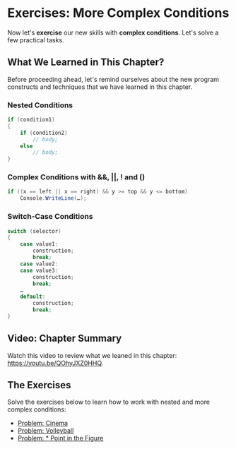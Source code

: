 # Exercises: More Complex Conditions

Now let's **exercise** our new skills with **complex conditions**. Let's solve a few practical tasks.

## What We Learned in This Chapter?

Before proceeding ahead, let's remind ourselves about the new program constructs and techniques that we have learned in this chapter.

### Nested Conditions

```csharp
if (condition1)
{
    if (condition2)
        // body; 
    else
        // body;
}
```

### Complex Conditions with &&, \|\|, ! and \(\)

```csharp
if ((x == left || x == right) && y >= top && y <= bottom)
    Console.WriteLine(…);
```

### Switch-Case Conditions

```csharp
switch (selector)
{
    case value1:
        construction;
        break;
    case value2:
    case value3:
        construction;
        break;
    …
    default:
        construction;
        break;
}
```

## Video: Chapter Summary

Watch this video to review what we leaned in this chapter: https://youtu.be/QOhyJXZ0HHQ.

## The Exercises

Solve the exercises below to learn how to work with nested and more complex conditions:

* [Problem: Cinema](/Content/Chapter-4-1-complex-conditions/exercises-complex-conditions/volleyball/problem-cinema.md)
* [Problem: Volleyball](/Content/Chapter-4-1-complex-conditions/exercises-complex-conditions/volleyball/volleyball.md)
* [Problem: \* Point in the Figure](/Content/Chapter-4-1-complex-conditions/exercises-complex-conditions/point-in-the-figure/point-in-the-figure.md)




